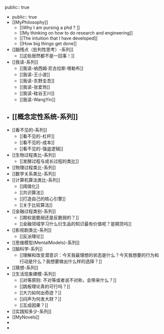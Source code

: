 public:: true

- public:: true
- [[MyPhilosophy]]
	- [[Why I am pursing a phd ? ]]
	- [[My thinking on how to do research and engineering]]
	- [[The intuition that I have developed]]
	- [[How big things get done]]
- [[脑残点（批判性思考）-系列]]
	- [[这些居然都不是一回事！]]
- [[我读-系列]]
	- [[我读-纳西姆·尼古拉斯·塔勒布]]
	- [[我读-王小波]]
	- [[我读-东野圭吾]]
	- [[我读-张爱玲]]
	- [[我读-硅谷王川]]
	- [[我读-WangYin]]
- [[概念定性系统-系列]]
	-
- [[看不见的-系列]]
	- [[看不见的-杠杆]]
	- [[看不见的-成本]]
	- [[看不见的-强盗逻辑]]
- [[生物过程类比-系列]]
	- [[发酵过程与成长过程的类比]]
- [[物理过程类比-系列]]
- [[数学关系类比-系列]]
- [[计算机算法类比-系列]]
	- [[阈值化]]
	- [[共识算法]]
	- [[打造自己的核心引擎]]
	- [[关于比较算法]]
- [[金融过程类别-系列]]
	- [[期权是脆弱还是反脆弱的？]]
	- [[金融领域学习什么衍生品的知识最有价值呢？是期货吗]]
- [[影视剧类比-系列]]
	- [[反派理论]]
- [[思维模型(MentalModels)-系列]]
- [[脑科学-系列]]
	- [[理解和改变潜意识：今天我最理想的状态是什么？今天我想要的行为和行动是什么？我想要做出什么样的选择？]]
- [[猜想-系列]]
- [[生活现象建模-系列]]
	- [[对等原则: 不对等或者说不对称，会带来什么？]]
	- [[跳板理论真的可行吗？]]
	- [[大力如何出奇迹？]]
	- [[闷声为何发大财？]]
	- [[互成因果？]]
- [[实践知多少-系列]]
- [[MyNovels]]
-
-